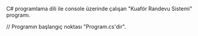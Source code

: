 C# programlama dili ile console üzerinde çalışan "Kuaför Randevu Sistemi" programı.

// Programın başlangıç noktası "Program.cs'dir".
